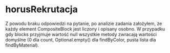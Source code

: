 # horusRekrutacja

Z powodu braku odpowiedzi na pytanie, po analizie zadania założyłem, że każdy element CompositeBlock jest liczony i opisany osobno.
W przypadku gdy blocks przyjmuje wartość null wszystkie metody zwracają wartości domyślne (0 dla count, Optional.empty() dla findByColor, pusta lista dla findByMaterial).
